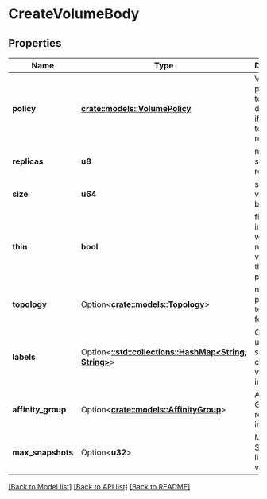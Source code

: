 # CreateVolumeBody

## Properties

Name | Type | Description | Notes
------------ | ------------- | ------------- | -------------
**policy** | [**crate::models::VolumePolicy**](.md) | Volume policy used to determine if and how to replace a replica | 
**replicas** | **u8** | number of storage replicas | 
**size** | **u64** | size of the volume in bytes | 
**thin** | **bool** | flag indicating whether or not the volume is thin provisioned | 
**topology** | Option<[**crate::models::Topology**](.md)> | node and pool topology for volumes | [optional]
**labels** | Option<[**::std::collections::HashMap<String, String>**](.md)> | Optionally used to store custom volume information | [optional]
**affinity_group** | Option<[**crate::models::AffinityGroup**](.md)> | Affinity Group related information. | [optional]
**max_snapshots** | Option<**u32**> | Max Snapshots limit per volume. | [optional]


[[Back to Model list]](../README.md#documentation-for-models) [[Back to API list]](../README.md#documentation-for-api-endpoints) [[Back to README]](../README.md)

